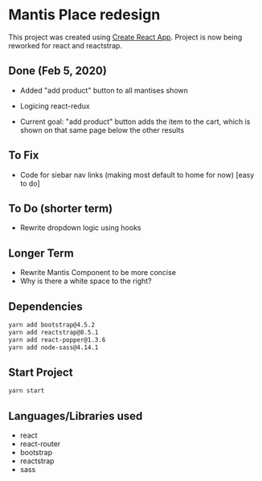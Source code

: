 # Mantis Place redesign

This project was created using [Create React App](https://github.com/facebook/create-react-app). Project is now being reworked for react and reactstrap.

## Done (Feb 5, 2020)

- Added "add product" button to all mantises shown

- Logicing react-redux
- Current goal: "add product" button adds the item to the cart, which is shown on that same page below the other results

## To Fix

- Code for siebar nav links (making most default to home for now) [easy to do]

## To Do (shorter term)

- Rewrite dropdown logic using hooks

## Longer Term

- Rewrite Mantis Component to be more concise
- Why is there a white space to the right?

## Dependencies

```bash
yarn add bootstrap@4.5.2
yarn add reactstrap@8.5.1
yarn add react-popper@1.3.6
yarn add node-sass@4.14.1
```

## Start Project

```bash
yarn start
```

## Languages/Libraries used

- react
- react-router
- bootstrap
- reactstrap
- sass
